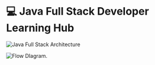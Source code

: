 # 💻 Java Full Stack Developer Learning Hub

![Java Full Stack Architecture](https://miro.medium.com/v2/resize:fit:1400/format:webp/1*5-aoK8IBmXve5whBQM90GA.png)

![Flow DIagram](https://www.mermaidchart.com/raw/8a364e89-3e9d-4945-928f-f7cd5f5d6882?theme=light&version=v0.1&format=svg).
